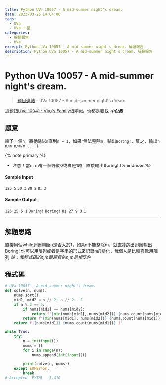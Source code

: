 ```yaml
---
title: Python UVa 10057 - A mid-summer night's dream.
date: 2023-03-25 14:04:06
tags:
  - UVa
  - UVa 一星
categories:
  - 解題報告
  - UVa
excerpt: Python UVa 10057 - A mid-summer night's dream. 解題報告
description: Python UVa 10057 - A mid-summer night's dream. 解題報告
---
```

# Python UVa 10057 - A mid-summer night's dream.

>[題目連結](https://onlinejudge.org/index.php?option=com_onlinejudge&Itemid=8&category=24&page=show_problem&problem=998) - UVa 10057 - A mid-summer night's dream.

這題跟[UVa 10041 - Vito's Family](https://blog.iddle.dev/public/2023/03/18/Python-UVa-10041-Vito-s-Family/)很類似，也都是要找 ***中位數*** 

## 題意
給予一個`n`，將他除以`m`直到`n = 1`，如果`n`無法整除`m`，輸出`Boring!`，反之，輸出`n n/m n/m/m ... 1`

{% note primary %}
 - 注意！當n, m有一個等於0或者是1時，直接輸出Boring!
{% endnote %}

#### Sample Input 
`125 5`
`30 3`
`80 2`
`81 3`

#### Sample Output 
`125 25 5 1`
`Boring!`
`Boring!`
`81 27 9 3 1`

---
## 解題思路
直接用個while迴圈判斷n是否大於1，如果n不能整除m，就直接跳出迴圈輸出Boring!
你可以用陣列或者是字串的形式來記錄n的變化，我個人是比較喜歡用陣列
*註：我程式碼的n,m跟題目的n,m是相反的*



## 程式碼
```python
# UVa 10057 - A mid-summer night's dream.
def solve(n, nums):
    nums.sort()
    mid1, mid2 = n // 2, n // 2 - 1
    if n % 2 == 0:
        if nums[mid1] == nums[mid2]:
            return f'{min(nums[mid1], nums[mid2])} {nums.count(nums[mid1])} {nums[mid1] - nums[mid2] + 1}'
        return f'{min(nums[mid1], nums[mid2])} {nums.count(nums[mid1]) + nums.count(nums[mid2])} {nums[mid1] - nums[mid2] + 1}'
    return f'{nums[mid1]} {nums.count(nums[mid1])} 1'

while True:
    try:
        n = int(input())
        nums = []
        for i in range(n):
            nums.append(int(input()))

        print(solve(n, nums))
    except EOFError:
        break
# Accepted	PYTH3	5.410
```